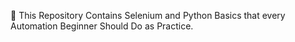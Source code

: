 🎉 This Repository Contains Selenium and Python Basics that every Automation Beginner Should Do as Practice.
